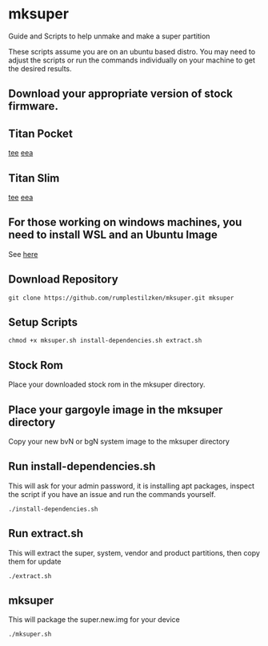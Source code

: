 # mksuper
Guide and Scripts to help unmake and make a super partition

These scripts assume you are on an ubuntu based distro. You may need to
adjust the scripts or run the commands individually on your machine to get the
desired results.

## Download your appropriate version of stock firmware.
## Titan Pocket
[tee](https://drive.google.com/file/d/1HZZ84TOGcj6zQcGn5_o1i0CW5GfI6H4D/view?usp=share_link)
[eea](https://drive.google.com/file/d/1bL0QO-rmMTnsEtEXYm6aetdXd-y8I19g/view?usp=share_link)
## Titan Slim
[tee](https://drive.google.com/file/d/16VHhHYQWZocxS1WzeEFCSRsBKH1G5cKN/view?usp=share_link)
[eea](https://drive.google.com/file/d/1Bpfi5Uf4dQf-YgSbmd-0WMRMWILyxgS8/view?usp=share_link)

## For those working on windows machines, you need to install WSL and an Ubuntu Image
See [here](https://gist.github.com/rumplestilzken/186d1aaebf2d3927ddfae6f7619e5780#file-installing-ubuntu-on-wsl)

## Download Repository
    git clone https://github.com/rumplestilzken/mksuper.git mksuper

## Setup Scripts
    chmod +x mksuper.sh install-dependencies.sh extract.sh

## Stock Rom
Place your downloaded stock rom in the mksuper directory.

## Place your gargoyle image in the mksuper directory
Copy your new bvN or bgN system image to the mksuper directory

## Run install-dependencies.sh
This will ask for your admin password, it is installing apt packages, inspect the script if you have an issue and run the commands yourself.

    ./install-dependencies.sh

## Run extract.sh
This will extract the super, system, vendor and product partitions, then copy them for update

    ./extract.sh

## mksuper
This will package the super.new.img for your device

    ./mksuper.sh
